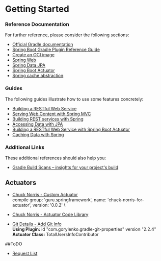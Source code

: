 # Getting Started

### Reference Documentation
For further reference, please consider the following sections:

* [Official Gradle documentation](https://docs.gradle.org)
* [Spring Boot Gradle Plugin Reference Guide](https://docs.spring.io/spring-boot/docs/2.4.1/gradle-plugin/reference/html/)
* [Create an OCI image](https://docs.spring.io/spring-boot/docs/2.4.1/gradle-plugin/reference/html/#build-image)
* [Spring Web](https://docs.spring.io/spring-boot/docs/2.4.1/reference/htmlsingle/#boot-features-developing-web-applications)
* [Spring Data JPA](https://docs.spring.io/spring-boot/docs/2.4.1/reference/htmlsingle/#boot-features-jpa-and-spring-data)
* [Spring Boot Actuator](https://docs.spring.io/spring-boot/docs/2.4.1/reference/htmlsingle/#production-ready)
* [Spring cache abstraction](https://docs.spring.io/spring-boot/docs/2.4.1/reference/htmlsingle/#boot-features-caching)

### Guides
The following guides illustrate how to use some features concretely:

* [Building a RESTful Web Service](https://spring.io/guides/gs/rest-service/)
* [Serving Web Content with Spring MVC](https://spring.io/guides/gs/serving-web-content/)
* [Building REST services with Spring](https://spring.io/guides/tutorials/bookmarks/)
* [Accessing Data with JPA](https://spring.io/guides/gs/accessing-data-jpa/)
* [Building a RESTful Web Service with Spring Boot Actuator](https://spring.io/guides/gs/actuator-service/)
* [Caching Data with Spring](https://spring.io/guides/gs/caching/)

### Additional Links
These additional references should also help you:

* [Gradle Build Scans – insights for your project's build](https://scans.gradle.com#gradle)

## Actuators
* [Chuck Norris - Custom Actuator](https://springframework.guru/chuck-norris-for-spring-boot-actuator/) \
compile group: 'guru.springframework', name: 'chuck-norris-for-actuator', version: '0.0.2' \
* [Chuck Norris - Actuator Code Library](https://github.com/springframeworkguru/chuck-norris-for-actuator)

* [Git Details - Add Git Info](https://github.com/n0mer/gradle-git-properties) \
**Using Plugin:** id "com.gorylenko.gradle-git-properties" version "2.2.4" \
**Actuator Class:** TotalUsersInfoContributor

##ToDO
* [Request List](https://courses.springframework.guru/p/ready-for-production-with-spring-boot-actuator)
